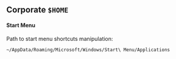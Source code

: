 ## Corporate `$HOME`

#### Start Menu
Path to start menu shortcuts manipulation:
```
~/AppData/Roaming/Microsoft/Windows/Start\ Menu/Applications
```
